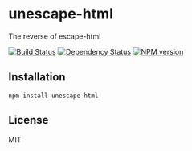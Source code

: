 # unescape-html

The reverse of escape-html

[![Build Status](https://travis-ci.org/ForbesLindesay/unescape-html.png?branch=master)](https://travis-ci.org/ForbesLindesay/unescape-html)
[![Dependency Status](https://gemnasium.com/ForbesLindesay/unescape-html.png)](https://gemnasium.com/ForbesLindesay/unescape-html)
[![NPM version](https://badge.fury.io/js/unescape-html.png)](http://badge.fury.io/js/unescape-html)

## Installation

    npm install unescape-html

## License

  MIT